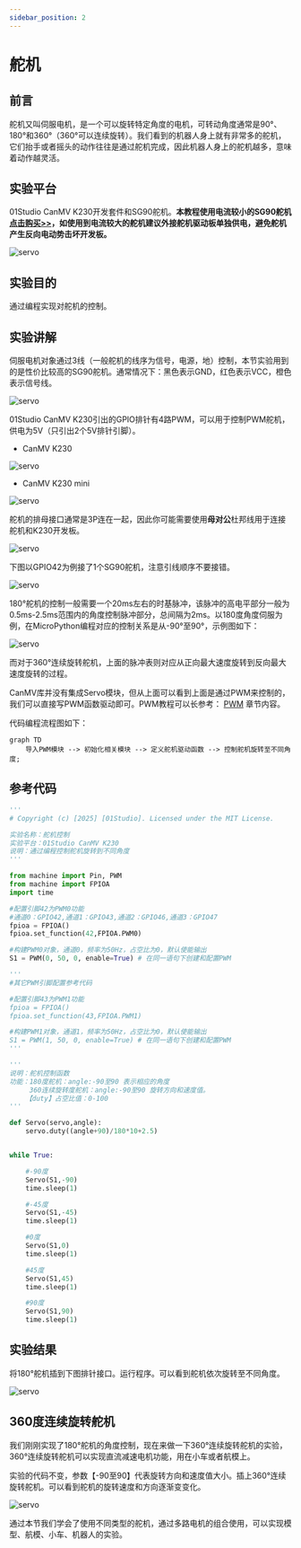 ```yaml
---
sidebar_position: 2
---
```


# 舵机

## 前言
舵机又叫伺服电机，是一个可以旋转特定角度的电机，可转动角度通常是90°、180°和360°（360°可以连续旋转）。我们看到的机器人身上就有非常多的舵机，它们抬手或者摇头的动作往往是通过舵机完成，因此机器人身上的舵机越多，意味着动作越灵活。

## 实验平台

01Studio CanMV K230开发套件和SG90舵机。**本教程使用电流较小的SG90舵机 [点击购买>>](https://item.taobao.com/item.htm?id=623613580232)，如使用到电流较大的舵机建议外接舵机驱动板单独供电，避免舵机产生反向电动势击坏开发板。**

![servo](./img/servo/servo1.png)

## 实验目的
通过编程实现对舵机的控制。

## 实验讲解

伺服电机对象通过3线（一般舵机的线序为信号，电源，地）控制，本节实验用到的是性价比较高的SG90舵机。通常情况下：黑色表示GND，红色表示VCC，橙色表示信号线。

![servo](./img/servo/servo2.png)

01Studio CanMV K230引出的GPIO排针有4路PWM，可以用于控制PWM舵机，供电为5V（只引出2个5V排针引脚）。

- CanMV K230

![servo](./img/servo/servo2_1.png)

- CanMV K230 mini

![servo](./img/servo/servo2_1_1.png)

舵机的排母接口通常是3P连在一起，因此你可能需要使用**母对公**杜邦线用于连接舵机和K230开发板。

![servo](./img/servo/servo2_2.png)

下图以GPIO42为例接了1个SG90舵机，注意引线顺序不要接错。

![servo](./img/servo/servo3.png)

180°舵机的控制一般需要一个20ms左右的时基脉冲，该脉冲的高电平部分一般为0.5ms-2.5ms范围内的角度控制脉冲部分，总间隔为2ms。以180度角度伺服为例，在MicroPython编程对应的控制关系是从-90°至90°，示例图如下：

![servo](./img/servo/servo4.jpg)

而对于360°连续旋转舵机，上面的脉冲表则对应从正向最大速度旋转到反向最大速度旋转的过程。

CanMV库并没有集成Servo模块，但从上面可以看到上面是通过PWM来控制的，我们可以直接写PWM函数驱动即可。PWM教程可以长参考： [PWM](../basic_examples/pwm_beep.md) 章节内容。

代码编程流程图如下：




```mermaid
graph TD
    导入PWM模块 --> 初始化相关模块 --> 定义舵机驱动函数 --> 控制舵机旋转至不同角度;
```

## 参考代码

```python
'''
# Copyright (c) [2025] [01Studio]. Licensed under the MIT License.

实验名称：舵机控制
实验平台：01Studio CanMV K230
说明：通过编程控制舵机旋转到不同角度
'''

from machine import Pin, PWM
from machine import FPIOA
import time

#配置引脚42为PWM0功能
#通道0：GPIO42,通道1：GPIO43,通道2：GPIO46,通道3：GPIO47
fpioa = FPIOA()
fpioa.set_function(42,FPIOA.PWM0)

#构建PWM0对象，通道0，频率为50Hz，占空比为0，默认使能输出
S1 = PWM(0, 50, 0, enable=True) # 在同一语句下创建和配置PWM

'''
#其它PWM引脚配置参考代码

#配置引脚43为PWM1功能
fpioa = FPIOA()
fpioa.set_function(43,FPIOA.PWM1)

#构建PWM1对象，通道1，频率为50Hz，占空比为0，默认使能输出
S1 = PWM(1, 50, 0, enable=True) # 在同一语句下创建和配置PWM
'''

'''
说明：舵机控制函数
功能：180度舵机：angle:-90至90 表示相应的角度
     360连续旋转度舵机：angle:-90至90 旋转方向和速度值。
    【duty】占空比值：0-100
'''

def Servo(servo,angle):
    servo.duty((angle+90)/180*10+2.5)


while True:

    #-90度
    Servo(S1,-90)
    time.sleep(1)

    #-45度
    Servo(S1,-45)
    time.sleep(1)

    #0度
    Servo(S1,0)
    time.sleep(1)

    #45度
    Servo(S1,45)
    time.sleep(1)

    #90度
    Servo(S1,90)
    time.sleep(1)

```

## 实验结果

将180°舵机插到下图排针接口。运行程序。可以看到舵机依次旋转至不同角度。

![servo](./img/servo/servo3.png)

## 360度连续旋转舵机

我们刚刚实现了180°舵机的角度控制，现在来做一下360°连续旋转舵机的实验，360°连续旋转舵机可以实现直流减速电机功能，用在小车或者航模上。

实验的代码不变，参数【-90至90】代表旋转方向和速度值大小。插上360°连续旋转舵机。可以看到舵机的旋转速度和方向逐渐变变化。

![servo](./img/servo/servo1.png)

通过本节我们学会了使用不同类型的舵机，通过多路电机的组合使用，可以实现模型、航模、小车、机器人的实验。